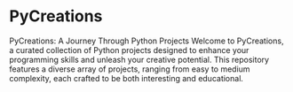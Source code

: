 # PyCreations
 PyCreations: A Journey Through Python Projects Welcome to PyCreations, a curated collection of Python projects designed to enhance your programming skills and unleash your creative potential. This repository features a diverse array of projects, ranging from easy to medium complexity, each crafted to be both interesting and educational.
